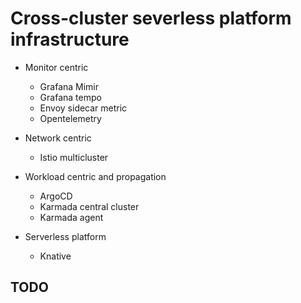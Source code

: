 # Cross-cluster severless platform infrastructure

- Monitor centric
  - Grafana Mimir
  - Grafana tempo
  - Envoy sidecar metric
  - Opentelemetry

- Network centric
  - Istio multicluster

- Workload centric and propagation
  - ArgoCD
  - Karmada central cluster
  - Karmada agent

- Serverless platform
  - Knative

## TODO
